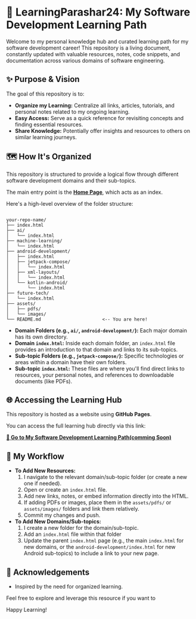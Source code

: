 # 🚀 LearningParashar24: My Software Development Learning Path

Welcome to my personal knowledge hub and curated learning path for my software development career! This repository is a living document, constantly updated with valuable resources, notes, code snippets, and documentation across various domains of software engineering.

## ✨ Purpose & Vision

The goal of this repository is to:

* **Organize my Learning:** Centralize all links, articles, tutorials, and personal notes related to my ongoing learning.
* **Easy Access:** Serve as a quick reference for revisiting concepts and finding essential resources.
* **Share Knowledge:** Potentially offer insights and resources to others on similar learning journeys.

## 🗺️ How It's Organized

This repository is structured to provide a logical flow through different software development domains and their sub-topics.

The main entry point is the **[Home Page](https://ishanparashar24.github.io/learningparashar24/)**, which acts as an index.

Here's a high-level overview of the folder structure:

```

your-repo-name/
├── index.html                      
├── ai/                             
│   └── index.html
├── machine-learning/               
│   └── index.html
├── android-development/            
│   ├── index.html                  
│   ├── jetpack-compose/            
│   │   └── index.html
│   ├── xml-layouts/                
│   │   └── index.html
│   └── kotlin-android/             
│       └── index.html
├── future-tech/                    
│   └── index.html
├── assets/                         
│   ├── pdfs/
│   └── images/
└── README.md                       <-- You are here!

```

* **Domain Folders (e.g., `ai/`, `android-development/`):** Each major domain has its own directory.
* **Domain `index.html`:** Inside each domain folder, an `index.html` file provides an introduction to that domain and links to its sub-topics.
* **Sub-topic Folders (e.g., `jetpack-compose/`):** Specific technologies or areas within a domain have their own folders.
* **Sub-topic `index.html`:** These files are where you'll find direct links to resources, your personal notes, and references to downloadable documents (like PDFs).

## 🌐 Accessing the Learning Hub

This repository is hosted as a website using **GitHub Pages**.

You can access the full learning hub directly via this link:

**[🔗 Go to My Software Development Learning Path(comming Soon)](https://your-username.github.io/your-repo-name/)**

## 📖 My Workflow

* **To Add New Resources:**
    1.  I navigate to the relevant domain/sub-topic folder (or create a new one if needed).
    2.  Open or create an `index.html` file.
    3.  Add new links, notes, or embed information directly into the HTML.
    4.  If adding PDFs or images, place them in the `assets/pdfs/` or `assets/images/` folders and link them relatively.
    5.  Commit my changes and push.
* **To Add New Domains/Sub-topics:**
    1.  I create a new folder for the domain/sub-topic.
    2.  Add an `index.html` file within that folder
    3.  Update the parent `index.html` page (e.g., the main `index.html` for new domains, or the `android-development/index.html` for new Android sub-topics) to include a link to your new page.

## 🙏 Acknowledgements

* Inspired by the need for organized learning.

Feel free to explore and leverage this resource if you want to 

Happy Learning!
